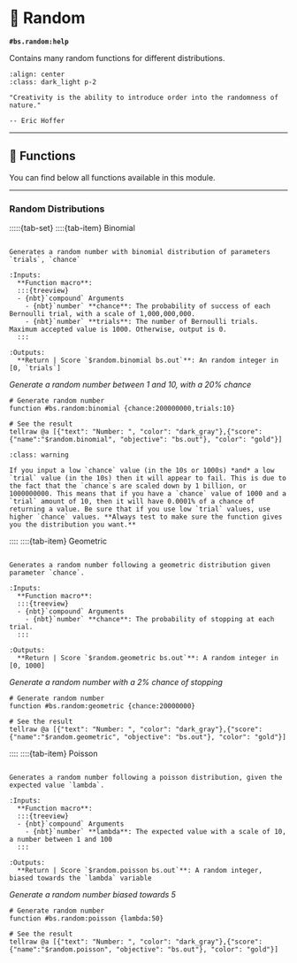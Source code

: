# 🎲 Random

**`#bs.random:help`**

Contains many random functions for different distributions.

```{image} /_imgs/modules/random.png
:align: center
:class: dark_light p-2
```

```{epigraph}
"Creativity is the ability to introduce order into the randomness of nature."

-- Eric Hoffer
```

---

## 🔧 Functions

You can find below all functions available in this module.

---

### Random Distributions

:::::{tab-set}
::::{tab-item} Binomial

```{function} #bs.random:binomial {chance:<chance>,trials:<trials>}

Generates a random number with binomial distribution of parameters `trials`, `chance`

:Inputs:
  **Function macro**:
  :::{treeview}
  - {nbt}`compound` Arguments
    - {nbt}`number` **chance**: The probability of success of each Bernoulli trial, with a scale of 1,000,000,000.
    - {nbt}`number` **trials**: The number of Bernoulli trials. Maximum accepted value is 1000. Otherwise, output is 0.
  :::

:Outputs:
  **Return | Score `$random.binomial bs.out`**: An random integer in [0, `trials`]
```

*Generate a random number between 1 and 10, with a 20% chance*

```mcfunction
# Generate random number
function #bs.random:binomial {chance:200000000,trials:10}

# See the result
tellraw @a [{"text": "Number: ", "color": "dark_gray"},{"score":{"name":"$random.binomial", "objective": "bs.out"}, "color": "gold"}]
```

```{admonition} Low chance values appear to fail
:class: warning

If you input a low `chance` value (in the 10s or 1000s) *and* a low `trial` value (in the 10s) then it will appear to fail. This is due to the fact that the `chance`s are scaled down by 1 billion, or 1000000000. This means that if you have a `chance` value of 1000 and a `trial` amount of 10, then it will have 0.0001% of a chance of returning a value. Be sure that if you use low `trial` values, use higher `chance` values. **Always test to make sure the function gives you the distribution you want.**
```

::::
::::{tab-item} Geometric

```{function} #bs.random:geometric {chance:<chance>}

Generates a random number following a geometric distribution given parameter `chance`.

:Inputs:
  **Function macro**:
  :::{treeview}
  - {nbt}`compound` Arguments
    - {nbt}`number` **chance**: The probability of stopping at each trial.
  :::

:Outputs:
  **Return | Score `$random.geometric bs.out`**: A random integer in [0, 1000]
```

*Generate a random number with a 2% chance of stopping*

```mcfunction
# Generate random number
function #bs.random:geometric {chance:20000000}

# See the result
tellraw @a [{"text": "Number: ", "color": "dark_gray"},{"score":{"name":"$random.geometric", "objective": "bs.out"}, "color": "gold"}]
```

::::
::::{tab-item} Poisson

```{function} #bs.random:poisson {lambda:<lambda>}

Generates a random number following a poisson distribution, given the expected value `lambda`.

:Inputs:
  **Function macro**:
  :::{treeview}
  - {nbt}`compound` Arguments
    - {nbt}`number` **lambda**: The expected value with a scale of 10, a number between 1 and 100
  :::

:Outputs:
  **Return | Score `$random.poisson bs.out`**: A random integer, biased towards the `lambda` variable
```

*Generate a random number biased towards 5*

```mcfunction
# Generate random number
function #bs.random:poisson {lambda:50}

# See the result
tellraw @a [{"text": "Number: ", "color": "dark_gray"},{"score":{"name":"$random.poisson", "objective": "bs.out"}, "color": "gold"}]
```